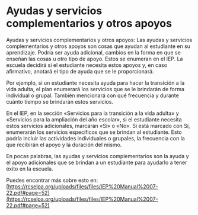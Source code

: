 # Ayudas y servicios complementarios y otros apoyos
Ayudas y servicios complementarios y otros apoyos: Las ayudas y servicios complementarios y otros apoyos son cosas que ayudan al estudiante en su aprendizaje. Podría ser ayuda adicional, cambios en la forma en que se enseñan las cosas u otro tipo de apoyo. Estos se enumeran en el IEP. La escuela decidirá si el estudiante necesita estos apoyos y, en caso afirmativo, anotará el tipo de ayuda que se le proporcionará.

Por ejemplo, si un estudiante necesita ayuda para hacer la transición a la vida adulta, el plan enumerará los servicios que se le brindarán de forma individual o grupal. También mencionará con qué frecuencia y durante cuánto tiempo se brindarán estos servicios.

En el IEP, en la sección «Servicios para la transición a la vida adulta» y «Servicios para la ampliación del año escolar», si el estudiante necesita estos servicios adicionales, marcarán «Sí» o «No». Si está marcado con Sí, enumerarán los servicios específicos que se brindan al estudiante. Esto podría incluir las actividades individuales o grupales, la frecuencia con la que recibirán el apoyo y la duración del mismo.

En pocas palabras, las ayudas y servicios complementarios son la ayuda y el apoyo adicionales que se brindan a un estudiante para ayudarlo a tener éxito en la escuela.

Puedes encontrar más sobre esto en: [https://rcselpa.org/uploads/files/files/IEP%20Manual%2007-22.pdf#page=52](https://rcselpa.org/uploads/files/files/IEP%20Manual%2007-22.pdf#page=52)
